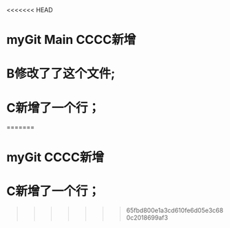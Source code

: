 <<<<<<< HEAD
# myGit Main CCCC新增

# B修改了了这个文件;

# C新增了一个行；
=======
# myGit CCCC新增

# C新增了一个行；
>>>>>>> 65fbd800e1a3cd610fe6d05e3c680c2018699af3
